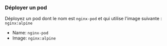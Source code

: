 
### Déployer un pod 

Déployez un pod dont le nom est `nginx-pod` et qui utilise l'image suivante : `nginx:alpine`

- Name:  `nginx-pod` 
- Image: `nginx:alpine` 
